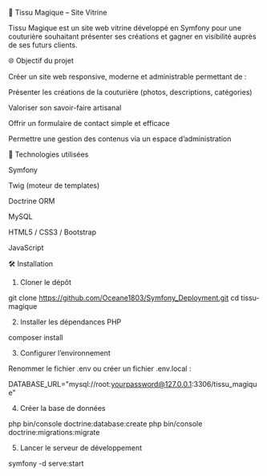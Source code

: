 🧵 Tissu Magique – Site Vitrine

Tissu Magique est un site web vitrine développé en Symfony pour une couturière souhaitant présenter ses créations et gagner en visibilité auprès de ses futurs clients.


🌐 Objectif du projet

Créer un site web responsive, moderne et administrable permettant de :

Présenter les créations de la couturière (photos, descriptions, catégories)

Valoriser son savoir-faire artisanal

Offrir un formulaire de contact simple et efficace

Permettre une gestion des contenus via un espace d’administration


🔧 Technologies utilisées

Symfony

Twig (moteur de templates)

Doctrine ORM

MySQL

HTML5 / CSS3 / Bootstrap

JavaScript

🛠️ Installation

1. Cloner le dépôt

git clone https://github.com/Oceane1803/Symfony_Deployment.git
cd tissu-magique

2. Installer les dépendances PHP

composer install

3. Configurer l’environnement

Renommer le fichier .env ou créer un fichier .env.local :

DATABASE_URL="mysql://root:yourpassword@127.0.0.1:3306/tissu_magique"

4. Créer la base de données

php bin/console doctrine:database:create
php bin/console doctrine:migrations:migrate

5. Lancer le serveur de développement

symfony -d serve:start
